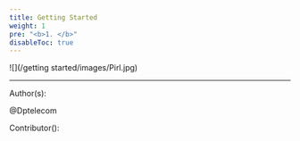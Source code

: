 ```yaml
---
title: Getting Started
weight: 1
pre: "<b>1. </b>"
disableToc: true
---
```



![](/getting started/images/Pirl.jpg)






---
Author(s):

@Dptelecom

Contributor():
